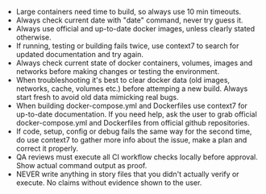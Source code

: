 - Large containers need time to build, so always use 10 min timeouts.
- Always check current date with "date" command, never try guess it.
- Always use official and up-to-date docker images, unless clearly stated otherwise.
- If running, testing or building fails twice, use context7 to search for updated documentation and try again.
- Always check current state of docker containers, volumes, images and networks before making changes or testing the environment.
- When troubleshooting it's best to clear docker data (old images, networks, cache, volumes etc.) before attemping a new build. Always start fresh to avoid old data mimicking real bugs.
- When building docker-compose.yml and Dockerfiles use context7 for up-to-date documentation. If you need help, ask the user to grab official docker-compose.yml and Dockerfiles from official github repositories.
- If code, setup, config or debug fails the same way for the second time, do use context7 to gather more info about the issue, make a plan and correct it properly.
- QA reviews must execute all CI workflow checks locally before approval. Show actual command output as proof.
- NEVER write anything in story files that you didn't actually verify or execute. No claims without evidence shown to the user.